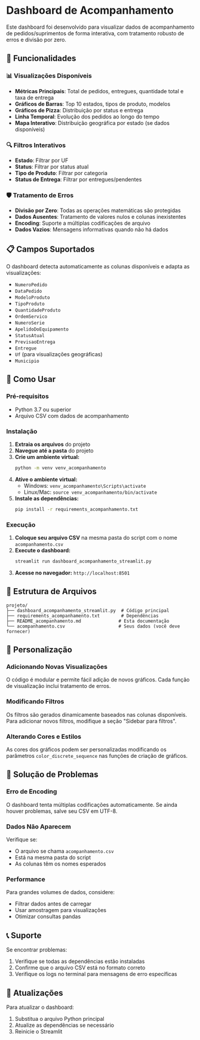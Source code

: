 # Dashboard de Acompanhamento

Este dashboard foi desenvolvido para visualizar dados de acompanhamento de pedidos/suprimentos de forma interativa, com tratamento robusto de erros e divisão por zero.

## 🚀 Funcionalidades

### 📊 Visualizações Disponíveis
- **Métricas Principais**: Total de pedidos, entregues, quantidade total e taxa de entrega
- **Gráficos de Barras**: Top 10 estados, tipos de produto, modelos
- **Gráficos de Pizza**: Distribuição por status e entrega
- **Linha Temporal**: Evolução dos pedidos ao longo do tempo
- **Mapa Interativo**: Distribuição geográfica por estado (se dados disponíveis)

### 🔍 Filtros Interativos
- **Estado**: Filtrar por UF
- **Status**: Filtrar por status atual
- **Tipo de Produto**: Filtrar por categoria
- **Status de Entrega**: Filtrar por entregues/pendentes

### 🛡️ Tratamento de Erros
- **Divisão por Zero**: Todas as operações matemáticas são protegidas
- **Dados Ausentes**: Tratamento de valores nulos e colunas inexistentes
- **Encoding**: Suporte a múltiplas codificações de arquivo
- **Dados Vazios**: Mensagens informativas quando não há dados

## 📋 Campos Suportados

O dashboard detecta automaticamente as colunas disponíveis e adapta as visualizações:

- `NumeroPedido`
- `DataPedido`
- `ModeloProduto`
- `TipoProduto`
- `QuantidadeProduto`
- `OrdemServico`
- `NumeroSerie`
- `ApelidoDoEquipamento`
- `StatusAtual`
- `PrevisaoEntrega`
- `Entregue`
- `Uf` (para visualizações geográficas)
- `Municipio`

## 🚀 Como Usar

### Pré-requisitos
- Python 3.7 ou superior
- Arquivo CSV com dados de acompanhamento

### Instalação

1. **Extraia os arquivos** do projeto
2. **Navegue até a pasta** do projeto
3. **Crie um ambiente virtual:**
   ```bash
   python -m venv venv_acompanhamento
   ```
4. **Ative o ambiente virtual:**
   - Windows: `venv_acompanhamento\Scripts\activate`
   - Linux/Mac: `source venv_acompanhamento/bin/activate`
5. **Instale as dependências:**
   ```bash
   pip install -r requirements_acompanhamento.txt
   ```

### Execução

1. **Coloque seu arquivo CSV** na mesma pasta do script com o nome `acompanhamento.csv`
2. **Execute o dashboard:**
   ```bash
   streamlit run dashboard_acompanhamento_streamlit.py
   ```
3. **Acesse no navegador:** `http://localhost:8501`

## 📁 Estrutura de Arquivos

```
projeto/
├── dashboard_acompanhamento_streamlit.py  # Código principal
├── requirements_acompanhamento.txt        # Dependências
├── README_acompanhamento.md              # Esta documentação
└── acompanhamento.csv                    # Seus dados (você deve fornecer)
```

## 🔧 Personalização

### Adicionando Novas Visualizações
O código é modular e permite fácil adição de novos gráficos. Cada função de visualização inclui tratamento de erros.

### Modificando Filtros
Os filtros são gerados dinamicamente baseados nas colunas disponíveis. Para adicionar novos filtros, modifique a seção "Sidebar para filtros".

### Alterando Cores e Estilos
As cores dos gráficos podem ser personalizadas modificando os parâmetros `color_discrete_sequence` nas funções de criação de gráficos.

## 🐛 Solução de Problemas

### Erro de Encoding
O dashboard tenta múltiplas codificações automaticamente. Se ainda houver problemas, salve seu CSV em UTF-8.

### Dados Não Aparecem
Verifique se:
- O arquivo se chama `acompanhamento.csv`
- Está na mesma pasta do script
- As colunas têm os nomes esperados

### Performance
Para grandes volumes de dados, considere:
- Filtrar dados antes de carregar
- Usar amostragem para visualizações
- Otimizar consultas pandas

## 📞 Suporte

Se encontrar problemas:
1. Verifique se todas as dependências estão instaladas
2. Confirme que o arquivo CSV está no formato correto
3. Verifique os logs no terminal para mensagens de erro específicas

## 🔄 Atualizações

Para atualizar o dashboard:
1. Substitua o arquivo Python principal
2. Atualize as dependências se necessário
3. Reinicie o Streamlit

